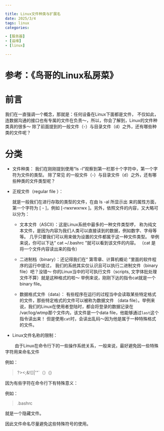 ```yaml
--- 

title: Linux文件种类与扩展名
date: 2025/3/4
tags: linux
categories:

- [服务器]
- [运维]
- [linux] 

--- 
```




# 参考：《鸟哥的Linux私房菜》

# 前言

我们在一直强调一个概念，那就是：任何设备在Linux下面都是文件， 不仅如此，连数据沟通的接口也有专属的文件在负责～，所以，你会了解到，Linux的文件种类真的很多～ 除了前面提到的一般文件（-）与目录文件（d）之外，还有哪些种类的文件呢？

# 分类

- 文件种类：
  我们在刚刚提到使用“ls -l”观察到第一栏那十个字符中，第一个字符为文件的类型。 除了常见
  的一般文件（-）与目录文件（d）之外，还有哪些种类的文件类型呢？

- 正规文件（regular file ）：
  
  就是一般我们在进行存取的类型的文件，在由 ls -al 所显示出
  来的属性方面，第一个字符为 [ - ]，例如 [-rwxrwxrwx ]。另外，依照文件的内容，又大略可以分为：
  
  - 文本文件（ASCII）：这是Linux系统中最多的一种文件类型啰， 称为纯文本文件，是因为内容为我们人类可以直接读到的数据，例如数字、字母等等。 几乎只要我们可以用来做为设置的文件都属于这一种文件类型。 举例来说，你可以下达“ cat
    ~/.bashrc ”就可以看到该文件的内容。 （cat 是将一个文件内容读出来的指令）
  
  - 二进制档（binary）：还记得我们在“ 第零章、计算机概论 ”里面的软件程序的运行中提过， 我们的系统其实仅认识且可以执行二进制文件（binary file）吧？没错～ 你的Linux当中的可可执行文件（scripts, 文字体批处理文件不算）就是这种格式的啦～
    举例来说，刚刚下达的指令cat就是一个binary file。
  
  - 数据格式文件（data）： 有些程序在运行的过程当中会读取某些特定格式的文件，那些特定格式的文件可以被称为数据文件 （data file）。举例来说，我们的Linux在使用者登陆时，都会将登录的数据记录在 /var/log/wtmp那个文件内，该文件是一个data file，他能够通过`last`这个指令读出来！ 但是使用`cat`时，会读出乱码～因为他是属于一种特殊格式的文件。

- Linux文件名称的限制：

        由于Linux在命令行下的一些操作系统关系，一般来说，最好避免因一些特殊字符用来命名文件

例如：

> ?><;&![]|\'"`（）{}

因为有些字符在命令行下有特殊意义：

例如：

> .bashrc

就是一个隐藏文件。

因此文件命名尽量避免这些特殊符号的使用。
